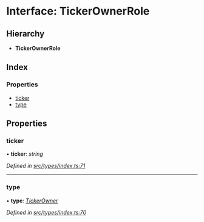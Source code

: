 # Interface: TickerOwnerRole

## Hierarchy

* **TickerOwnerRole**

## Index

### Properties

* [ticker](types.tickerownerrole.md#ticker)
* [type](types.tickerownerrole.md#type)

## Properties

###  ticker

• **ticker**: *string*

*Defined in [src/types/index.ts:71](https://github.com/PolymathNetwork/polymesh-sdk/blob/6d34df1/src/types/index.ts#L71)*

___

###  type

• **type**: *[TickerOwner](../enums/types.roletype.md#tickerowner)*

*Defined in [src/types/index.ts:70](https://github.com/PolymathNetwork/polymesh-sdk/blob/6d34df1/src/types/index.ts#L70)*
